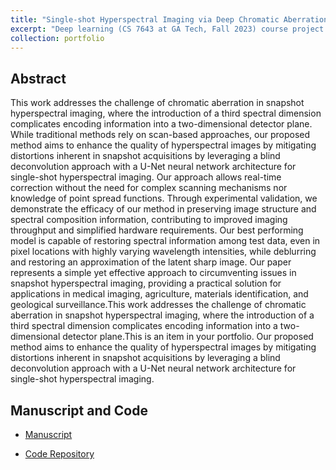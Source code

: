 ```yaml
---
title: "Single-shot Hyperspectral Imaging via Deep Chromatic Aberration Deconvolution"
excerpt: "Deep learning (CS 7643 at GA Tech, Fall 2023) course project on using U-Net arhitectures for blind chromatic aberration deconvolution on snapshot hyperspectral images."
collection: portfolio
---
```


## Abstract

This work addresses the challenge of chromatic aberration in snapshot hyperspectral imaging, where the introduction of a third spectral dimension complicates encoding information into a two-dimensional detector plane. While traditional methods rely on scan-based approaches, our proposed method aims to enhance the quality of hyperspectral images by mitigating distortions inherent in snapshot acquisitions by leveraging a blind deconvolution approach with a U-Net neural network architecture for single-shot hyperspectral imaging. Our approach allows real-time correction without the need for complex scanning mechanisms nor knowledge of point spread functions. Through experimental validation, we demonstrate the efficacy of our method in preserving image structure and spectral composition information, contributing to improved imaging throughput and simplified hardware requirements. Our best performing model is capable of restoring spectral information among test data, even in pixel locations with highly varying wavelength intensities, while deblurring and restoring an approximation of the latent sharp image. Our paper represents a simple yet effective approach to circumventing issues in snapshot hyperspectral imaging, providing a practical solution for applications in medical imaging, agriculture, materials identification, and geological surveillance.This work addresses the challenge of chromatic aberration in snapshot hyperspectral imaging, where the introduction of a third spectral dimension complicates encoding information into a two-dimensional detector plane.This is an item in your portfolio. Our proposed method aims to enhance the quality of hyperspectral images by mitigating distortions inherent in snapshot acquisitions by leveraging a blind deconvolution approach with a U-Net neural network architecture for single-shot hyperspectral imaging.

## Manuscript and Code

- [Manuscript](https://github.com/abarton51/Hyperspectral-Deep-Deconvolution/blob/main/SSHIvDCAD.pdf)

- [Code Repository](https://github.com/abarton51/Hyperspectral-Deep-Deconvolution)


